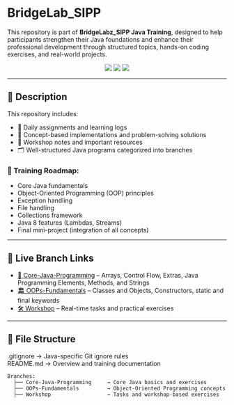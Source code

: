 # BridgeLab_SIPP

This repository is part of **BridgeLabz_SIPP Java Training**, designed to help participants strengthen their Java foundations and enhance their professional development through structured topics, hands-on coding exercises, and real-world projects.

<p align="center">
  <img src="https://img.shields.io/badge/Java-17-blue.svg" />
  <img src="https://img.shields.io/badge/Platform-Windows%20%7C%20Linux-informational" />
  <img src="https://img.shields.io/github/last-commit/ayush-gupta456/BridgeLab_SIPP_trainig" />
</p>

---

## 📘 Description

This repository includes:

- 📅 Daily assignments and learning logs  
- 🧠 Concept-based implementations and problem-solving solutions  
- 📒 Workshop notes and important resources  
- 🗂 Well-structured Java programs categorized into branches

### 📌 Training Roadmap:

- Core Java fundamentals  
- Object-Oriented Programming (OOP) principles  
- Exception handling  
- File handling  
- Collections framework  
- Java 8 features (Lambdas, Streams)  
- Final mini-project (integration of all concepts)

---

## 🔗 Live Branch Links

- [🌱 Core-Java-Programming](https://github.com/avaman7860gla/BridgeLab_SIPP/tree/Core-Java-Programming) – Arrays, Control Flow, Extras, Java Programming Elements, Methods, and Strings  
- [🏛 OOPs-Fundamentals](https://github.com/avaman7860gla/BridgeLab_SIPP/tree/OOPs-Fundamentals) – Classes and Objects, Constructors, static and final keywords  
- [🛠 Workshop](https://github.com/avaman7860gla/BridgeLab_SIPP/tree/Workshop) – Real-time tasks and practical exercises

---

## 📂 File Structure

.gitignore         → Java-specific Git ignore rules  
README.md          → Overview and training documentation  

``` 
Branches:
  ├── Core-Java-Programming     → Core Java basics and exercises        
  ├── OOPs-Fundamentals         → Object-Oriented Programming concepts  
  ├── Workshop                  → Tasks and workshop-based exercises  
